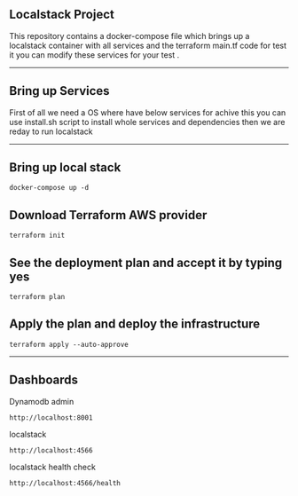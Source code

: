 ## Localstack Project
This repository contains a docker-compose file which brings up a localstack container with all services and the terraform main.tf code for test it you can modify these services for your test .
_____
## Bring up Services
First of all we need a OS where have below services for achive this you can use install.sh script to install whole services and dependencies then we are reday to run localstack 
_____

## Bring up local stack

```
docker-compose up -d
```

## Download Terraform AWS provider

```
terraform init
```

## See the deployment plan and accept it by typing yes

``` 
terraform plan
```

## Apply the plan and deploy the infrastructure

```
terraform apply --auto-approve
```
--------
## Dashboards 

Dynamodb admin
```
http://localhost:8001
```
localstack
```
http://localhost:4566
```
localstack health check
```
http://localhost:4566/health
```